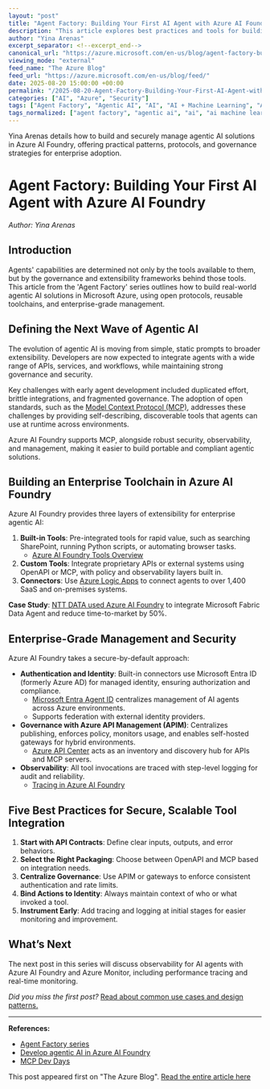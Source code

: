 ```yaml
---
layout: "post"
title: "Agent Factory: Building Your First AI Agent with Azure AI Foundry"
description: "This article explores best practices and tools for building enterprise-ready agentic AI solutions using Azure AI Foundry. It covers open protocols such as the Model Context Protocol (MCP), governance strategies, enterprise toolchains, and practical guidance for integrating and managing AI tools securely and at scale within Microsoft Azure environments."
author: "Yina Arenas"
excerpt_separator: <!--excerpt_end-->
canonical_url: "https://azure.microsoft.com/en-us/blog/agent-factory-building-your-first-ai-agent-with-the-tools-to-deliver-real-world-outcomes/"
viewing_mode: "external"
feed_name: "The Azure Blog"
feed_url: "https://azure.microsoft.com/en-us/blog/feed/"
date: 2025-08-20 15:00:00 +00:00
permalink: "/2025-08-20-Agent-Factory-Building-Your-First-AI-Agent-with-Azure-AI-Foundry.html"
categories: ["AI", "Azure", "Security"]
tags: ["Agent Factory", "Agentic AI", "AI", "AI + Machine Learning", "AI Agents", "API Governance", "APIM", "APIs", "Azure", "Azure AI Foundry", "Azure API Management", "Azure Logic Apps", "Data Connectors", "Enterprise Automation", "Enterprise Toolchain", "Governance", "Identity Management", "Large Language Models (llms)", "MCP", "Microsoft Entra ID", "Model Context Protocol", "News", "Observability", "OpenAPI", "Security", "Security Best Practices"]
tags_normalized: ["agent factory", "agentic ai", "ai", "ai machine learning", "ai agents", "api governance", "apim", "apis", "azure", "azure ai foundry", "azure api management", "azure logic apps", "data connectors", "enterprise automation", "enterprise toolchain", "governance", "identity management", "large language models llms", "mcp", "microsoft entra id", "model context protocol", "news", "observability", "openapi", "security", "security best practices"]
---
```


Yina Arenas details how to build and securely manage agentic AI solutions in Azure AI Foundry, offering practical patterns, protocols, and governance strategies for enterprise adoption.<!--excerpt_end-->

# Agent Factory: Building Your First AI Agent with Azure AI Foundry

*Author: Yina Arenas*

## Introduction

Agents' capabilities are determined not only by the tools available to them, but by the governance and extensibility frameworks behind those tools. This article from the 'Agent Factory' series outlines how to build real-world agentic AI solutions in Microsoft Azure, using open protocols, reusable toolchains, and enterprise-grade management.

## Defining the Next Wave of Agentic AI

The evolution of agentic AI is moving from simple, static prompts to broader extensibility. Developers are now expected to integrate agents with a wide range of APIs, services, and workflows, while maintaining strong governance and security.

Key challenges with early agent development included duplicated effort, brittle integrations, and fragmented governance. The adoption of open standards, such as the [Model Context Protocol (MCP)](https://modelcontextprotocol.io/docs/getting-started/intro), addresses these challenges by providing self-describing, discoverable tools that agents can use at runtime across environments.

Azure AI Foundry supports MCP, alongside robust security, observability, and management, making it easier to build portable and compliant agentic solutions.

## Building an Enterprise Toolchain in Azure AI Foundry

Azure AI Foundry provides three layers of extensibility for enterprise agentic AI:

1. **Built-in Tools**: Pre-integrated tools for rapid value, such as searching SharePoint, running Python scripts, or automating browser tasks.
   - [Azure AI Foundry Tools Overview](https://learn.microsoft.com/en-us/azure/ai-foundry/agents/how-to/tools/overview)
2. **Custom Tools**: Integrate proprietary APIs or external systems using OpenAPI or MCP, with policy and observability layers built in.
3. **Connectors**: Use [Azure Logic Apps](https://learn.microsoft.com/en-us/azure/ai-foundry/agents/how-to/tools/logic-apps?pivots=portal) to connect agents to over 1,400 SaaS and on-premises systems.

**Case Study**: [NTT DATA used Azure AI Foundry](https://www.microsoft.com/en/customers/story/23654-ntt-data-azure-ai-agent-service) to integrate Microsoft Fabric Data Agent and reduce time-to-market by 50%.

## Enterprise-Grade Management and Security

Azure AI Foundry takes a secure-by-default approach:

- **Authentication and Identity**: Built-in connectors use Microsoft Entra ID (formerly Azure AD) for managed identity, ensuring authorization and compliance.
  - [Microsoft Entra Agent ID](https://techcommunity.microsoft.com/blog/microsoft-entra-blog/announcing-microsoft-entra-agent-id-secure-and-manage-your-ai-agents/3827392) centralizes management of AI agents across Azure environments.
  - Supports federation with external identity providers.
- **Governance with Azure API Management (APIM)**: Centralizes publishing, enforces policy, monitors usage, and enables self-hosted gateways for hybrid environments.
  - [Azure API Center](https://learn.microsoft.com/en-us/azure/api-center/register-discover-mcp-server) acts as an inventory and discovery hub for APIs and MCP servers.
- **Observability**: All tool invocations are traced with step-level logging for audit and reliability.
  - [Tracing in Azure AI Foundry](https://learn.microsoft.com/en-us/azure/ai-foundry/agents/concepts/tracing)

## Five Best Practices for Secure, Scalable Tool Integration

1. **Start with API Contracts**: Define clear inputs, outputs, and error behaviors.
2. **Select the Right Packaging**: Choose between OpenAPI and MCP based on integration needs.
3. **Centralize Governance**: Use APIM or gateways to enforce consistent authentication and rate limits.
4. **Bind Actions to Identity**: Always maintain context of who or what invoked a tool.
5. **Instrument Early**: Add tracing and logging at initial stages for easier monitoring and improvement.

## What’s Next

The next post in this series will discuss observability for AI agents with Azure AI Foundry and Azure Monitor, including performance tracing and real-time monitoring.

*Did you miss the first post?* [Read about common use cases and design patterns.](https://azure.microsoft.com/en-us/blog/agent-factory-the-new-era-of-agentic-ai-common-use-cases-and-design-patterns/)

---

**References:**

- [Agent Factory series](https://azure.microsoft.com/en-us/blog/tag/agent-factory/)
- [Develop agentic AI in Azure AI Foundry](https://azure.microsoft.com/en-us/products/ai-foundry)
- [MCP Dev Days](https://developer.microsoft.com/en-us/reactor/series/S-1563/)

This post appeared first on "The Azure Blog". [Read the entire article here](https://azure.microsoft.com/en-us/blog/agent-factory-building-your-first-ai-agent-with-the-tools-to-deliver-real-world-outcomes/)
